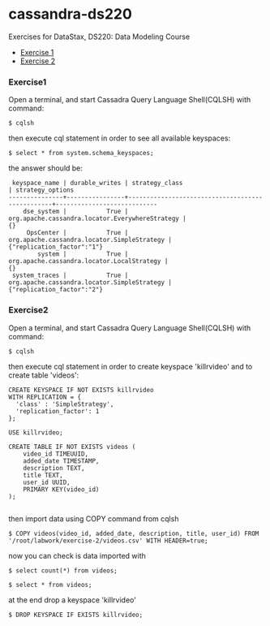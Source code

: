 # cassandra-ds220
Exercises for DataStax, DS220: Data Modeling Course

* [Exercise 1](#Exercise1)
* [Exercise 2](#Exercise2)


### <a id="Exercise1">Exercise1</a>

Open a terminal, and start Cassadra Query Language Shell(CQLSH) with command:

```
$ cqlsh
```

then execute cql statement in order to see all available keyspaces:

```
$ select * from system.schema_keyspaces;
```
the answer should be:

```
 keyspace_name | durable_writes | strategy_class                                  | strategy_options
---------------+----------------+-------------------------------------------------+----------------------------
    dse_system |           True | org.apache.cassandra.locator.EverywhereStrategy |                         {}
     OpsCenter |           True |     org.apache.cassandra.locator.SimpleStrategy | {"replication_factor":"1"}
        system |           True |      org.apache.cassandra.locator.LocalStrategy |                         {}
 system_traces |           True |     org.apache.cassandra.locator.SimpleStrategy | {"replication_factor":"2"}
```

### <a id="Exercise2">Exercise2</a>

Open a terminal, and start Cassadra Query Language Shell(CQLSH) with command:

```
$ cqlsh
```

then execute cql statement in order to create keyspace 'killrvideo' and to create table 'videos':

```
CREATE KEYSPACE IF NOT EXISTS killrvideo 
WITH REPLICATION = {
  'class' : 'SimpleStrategy',
  'replication_factor': 1
};

USE killrvideo;

CREATE TABLE IF NOT EXISTS videos (
    video_id TIMEUUID,
    added_date TIMESTAMP,
    description TEXT,
    title TEXT,
    user_id UUID,
    PRIMARY KEY(video_id)
);
 
```

then import data using COPY command from cqlsh 

```
$ COPY videos(video_id, added_date, description, title, user_id) FROM '/root/labwork/exercise-2/videos.csv' WITH HEADER=true;
```

now you can check is data imported with

```
$ select count(*) from videos;

$ select * from videos;
```

at the end drop a keyspace 'killrvideo'

```
$ DROP KEYSPACE IF EXISTS killrvideo;
```



